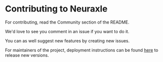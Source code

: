 # Contributing to Neuraxle

For contributing, read the Community section of the README.

We'd love to see you comment in an issue if you want to do it. 

You can as well suggest new features by creating new issues.

For maintainers of the project, deployment instructions can be found [here](https://github.com/Neuraxio/Neuraxle/wiki/How-to-deploy-a-new-package-(or-version-of-package)-to-PyPI) to release new versions.

